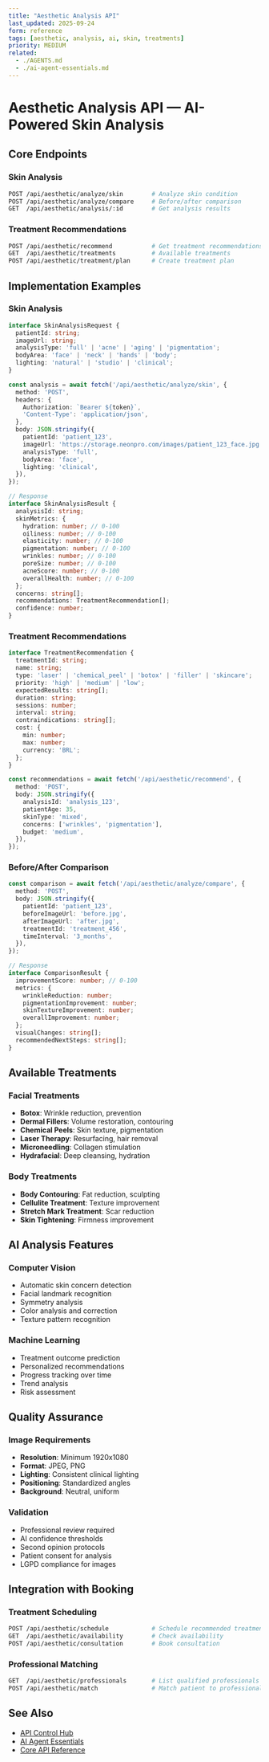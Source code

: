 ```yaml
---
title: "Aesthetic Analysis API"
last_updated: 2025-09-24
form: reference
tags: [aesthetic, analysis, ai, skin, treatments]
priority: MEDIUM
related:
  - ./AGENTS.md
  - ./ai-agent-essentials.md
---
```


# Aesthetic Analysis API — AI-Powered Skin Analysis

## Core Endpoints

### Skin Analysis

```bash
POST /api/aesthetic/analyze/skin        # Analyze skin condition
POST /api/aesthetic/analyze/compare     # Before/after comparison
GET  /api/aesthetic/analysis/:id        # Get analysis results
```

### Treatment Recommendations

```bash
POST /api/aesthetic/recommend           # Get treatment recommendations
GET  /api/aesthetic/treatments          # Available treatments
POST /api/aesthetic/treatment/plan      # Create treatment plan
```

## Implementation Examples

### Skin Analysis

```typescript
interface SkinAnalysisRequest {
  patientId: string;
  imageUrl: string;
  analysisType: 'full' | 'acne' | 'aging' | 'pigmentation';
  bodyArea: 'face' | 'neck' | 'hands' | 'body';
  lighting: 'natural' | 'studio' | 'clinical';
}

const analysis = await fetch('/api/aesthetic/analyze/skin', {
  method: 'POST',
  headers: {
    Authorization: `Bearer ${token}`,
    'Content-Type': 'application/json',
  },
  body: JSON.stringify({
    patientId: 'patient_123',
    imageUrl: 'https://storage.neonpro.com/images/patient_123_face.jpg',
    analysisType: 'full',
    bodyArea: 'face',
    lighting: 'clinical',
  }),
});

// Response
interface SkinAnalysisResult {
  analysisId: string;
  skinMetrics: {
    hydration: number; // 0-100
    oiliness: number; // 0-100
    elasticity: number; // 0-100
    pigmentation: number; // 0-100
    wrinkles: number; // 0-100
    poreSize: number; // 0-100
    acneScore: number; // 0-100
    overallHealth: number; // 0-100
  };
  concerns: string[];
  recommendations: TreatmentRecommendation[];
  confidence: number;
}
```

### Treatment Recommendations

```typescript
interface TreatmentRecommendation {
  treatmentId: string;
  name: string;
  type: 'laser' | 'chemical_peel' | 'botox' | 'filler' | 'skincare';
  priority: 'high' | 'medium' | 'low';
  expectedResults: string[];
  duration: string;
  sessions: number;
  interval: string;
  contraindications: string[];
  cost: {
    min: number;
    max: number;
    currency: 'BRL';
  };
}

const recommendations = await fetch('/api/aesthetic/recommend', {
  method: 'POST',
  body: JSON.stringify({
    analysisId: 'analysis_123',
    patientAge: 35,
    skinType: 'mixed',
    concerns: ['wrinkles', 'pigmentation'],
    budget: 'medium',
  }),
});
```

### Before/After Comparison

```typescript
const comparison = await fetch('/api/aesthetic/analyze/compare', {
  method: 'POST',
  body: JSON.stringify({
    patientId: 'patient_123',
    beforeImageUrl: 'before.jpg',
    afterImageUrl: 'after.jpg',
    treatmentId: 'treatment_456',
    timeInterval: '3_months',
  }),
});

// Response
interface ComparisonResult {
  improvementScore: number; // 0-100
  metrics: {
    wrinkleReduction: number;
    pigmentationImprovement: number;
    skinTextureImprovement: number;
    overallImprovement: number;
  };
  visualChanges: string[];
  recommendedNextSteps: string[];
}
```

## Available Treatments

### Facial Treatments

- **Botox**: Wrinkle reduction, prevention
- **Dermal Fillers**: Volume restoration, contouring
- **Chemical Peels**: Skin texture, pigmentation
- **Laser Therapy**: Resurfacing, hair removal
- **Microneedling**: Collagen stimulation
- **Hydrafacial**: Deep cleansing, hydration

### Body Treatments

- **Body Contouring**: Fat reduction, sculpting
- **Cellulite Treatment**: Texture improvement
- **Stretch Mark Treatment**: Scar reduction
- **Skin Tightening**: Firmness improvement

## AI Analysis Features

### Computer Vision

- Automatic skin concern detection
- Facial landmark recognition
- Symmetry analysis
- Color analysis and correction
- Texture pattern recognition

### Machine Learning

- Treatment outcome prediction
- Personalized recommendations
- Progress tracking over time
- Trend analysis
- Risk assessment

## Quality Assurance

### Image Requirements

- **Resolution**: Minimum 1920x1080
- **Format**: JPEG, PNG
- **Lighting**: Consistent clinical lighting
- **Positioning**: Standardized angles
- **Background**: Neutral, uniform

### Validation

- Professional review required
- AI confidence thresholds
- Second opinion protocols
- Patient consent for analysis
- LGPD compliance for images

## Integration with Booking

### Treatment Scheduling

```bash
POST /api/aesthetic/schedule            # Schedule recommended treatment
GET  /api/aesthetic/availability        # Check availability
POST /api/aesthetic/consultation        # Book consultation
```

### Professional Matching

```bash
GET  /api/aesthetic/professionals       # List qualified professionals
POST /api/aesthetic/match               # Match patient to professional
```

## See Also

- [API Control Hub](./AGENTS.md)
- [AI Agent Essentials](./ai-agent-essentials.md)
- [Core API Reference](./core-api.md)
